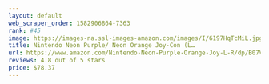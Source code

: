 ```yaml
---
layout: default 
﻿web_scraper_order: 1582906864-7363
rank: #45
image: https://images-na.ssl-images-amazon.com/images/I/6197HqTcMiL.jpg
title: Nintendo Neon Purple/ Neon Orange Joy-Con (L…
url: https://www.amazon.com/Nintendo-Neon-Purple-Orange-Joy-L-R/dp/B07VHR4Y8G/ref=zg_mw_videogames_45?_encoding=UTF8&psc=1&refRID=7CPRMDBM19Z4C6MKHK80
reviews: 4.8 out of 5 stars
price: $78.37 
---
```

